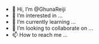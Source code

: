 - 👋 Hi, I’m @GhunaReiji
- 👀 I’m interested in ...
- 🌱 I’m currently learning ...
- 💞️ I’m looking to collaborate on ...
- 📫 How to reach me ...

<!---
GhunaReiji/GhunaReiji is a ✨ special ✨ repository because its `README.md` (this file) appears on your GitHub profile.
You can click the Preview link to take a look at your changes.
--->
